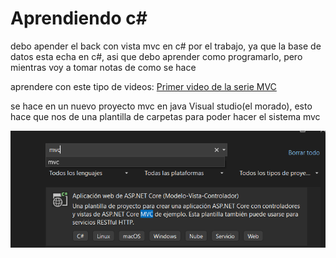 # Aprendiendo c#

debo apender el back con vista mvc en c# por el trabajo, ya que la base de datos esta echa en c#, asi que debo aprender como programarlo, pero mientras voy a tomar notas de como se hace 

aprendere con este tipo de videos:
[Primer video de la serie MVC](https://www.youtube.com/watch?v=q2AcJmB03Io&list=PL82C6-O4XrHde_urqhKJHH-HTUfTK6siO)

se hace en un nuevo proyecto mvc en java Visual studio(el morado), esto hace que nos de una plantilla de carpetas para poder hacer el sistema mvc 

![Crear proyecto mvc](https://github.com/PinguinoTotal/Aprendizaje/blob/c%23/C%23/assets/crearMvc.jpg)